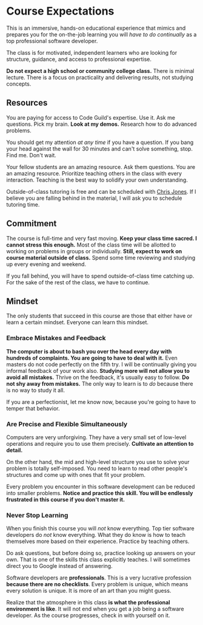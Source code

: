 # Course Expectations

This is an immersive, hands-on educational experience that mimics and prepares you for the on-the-job learning you will _have to do continually_ as a top professional software developer.

The class is for motivated, independent learners who are looking for structure, guidance, and access to professional expertise.

**Do not expect a high school or community college class.**
There is minimal lecture.
There is a focus on practicality and delivering results, not studying concepts.

## Resources

You are paying for access to Code Guild's expertise.
Use it.
Ask me questions.
Pick my brain.
**Look at my demos.**
Research how to do advanced problems.

You should get my attention _at any time_ if you have a question.
If you bang your head against the wall for 30 minutes and can't solve something, stop.
Find me.
Don't wait.

Your fellow students are an amazing resource.
Ask them questions.
You are an amazing resource.
Prioritize teaching others in the class with every interaction.
Teaching is the best way to solidify your own understanding.

Outside-of-class tutoring is free and can be scheduled with [Chris Jones](mailto:chris@pdxcodeguild.com).
If I believe you are falling behind in the material, I will ask you to schedule tutoring time.

## Commitment

The course is full-time and very fast moving.
**Keep your class time sacred. I cannot stress this enough.**
Most of the class time will be allotted to working on problems in groups or individually.
**Still, expect to work on course material outside of class.**
Spend some time reviewing and studying up every evening and weekend.

If you fall behind, you will have to spend outside-of-class time catching up.
For the sake of the rest of the class, we have to continue.

## Mindset

The only students that succeed in this course are those that either have or learn a certain mindset.
Everyone can learn this mindset.

### Embrace Mistakes and Feedback

**The computer is about to bash you over the head every day with hundreds of complaints.
You are going to have to deal with it.**
Even masters do not code perfectly on the fifth try.
I will be continually giving you informal feedback of your work also.
**Studying more will not allow you to avoid all mistakes.**
Thrive on the feedback, it's usually easy to follow.
**Do not shy away from mistakes.**
The only way to learn is to _do_ because there is no way to study it all.

If you are a perfectionist, let me know now, because you're going to have to temper that behavior.

### Are Precise and Flexible Simultaneously

Computers are very unforgiving.
They have a very small set of low-level operations and require you to use them precisely.
**Cultivate an attention to detail.**

On the other hand, the mid and high-level structure you use to solve your problem is totally self-imposed.
You need to learn to read other people's structures and come up with ones that fit your problem.

Every problem you encounter in this software development can be reduced into smaller problems.
**Notice and practice this skill.
You will be endlessly frustrated in this course if you don't master it.**

### Never Stop Learning

When you finish this course you will _not_ know everything.
Top tier software developers do _not_ know everything.
What they do know is how to teach themselves more based on their experience.
Practice by teaching others.

Do ask questions, but before doing so, practice looking up answers on your own.
That is one of the skills this class explicitly teaches.
I will sometimes direct you to Google instead of answering.

Software developers are **professionals**.
This is a very lucrative profession **because there are no checklists**.
Every problem is unique, which means every solution is unique.
It is more of an art than you might guess.

Realize that the atmosphere in this class **is what the professional environment is like**.
It will not end when you get a job being a software developer.
As the course progresses, check in with yourself on it.
